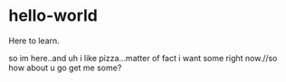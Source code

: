 # hello-world
Here to learn.

so im here..and uh i like pizza...matter of fact i want some right now.//so how about u go get me some?
